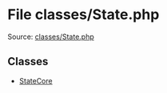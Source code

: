 File classes/State.php
=========

Source: [classes/State.php](https://github.com/PrestaShop/PrestaShop/blob/1.6.0.2/classes/State.php)


Classes
-------

* [StateCore](class.StateCore.md)

